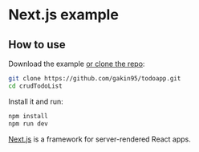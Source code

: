 # Next.js example

## How to use

Download the example [or clone the repo](https://github.com/mui-org/material-ui):

```sh
git clone https://github.com/gakin95/todoapp.git
cd crudTodoList
```

Install it and run:

```sh
npm install
npm run dev
```



[Next.js](https://github.com/zeit/next.js) is a framework for server-rendered React apps.
